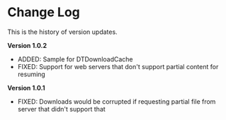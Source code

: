 Change Log
==========

This is the history of version updates.

**Version 1.0.2**

- ADDED: Sample for DTDownloadCache
- FIXED: Support for web servers that don't support partial content for resuming

**Version 1.0.1**

- FIXED: Downloads would be corrupted if requesting partial file from server that didn't support that

